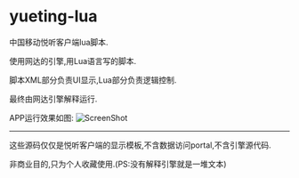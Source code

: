 yueting-lua
===========

中国移动悦听客户端lua脚本.

使用网达的引擎,用Lua语言写的脚本.

脚本XML部分负责UI显示,Lua部分负责逻辑控制.

最终由网达引擎解释运行.

APP运行效果如图:
![ScreenShot](http://img.my.csdn.net/uploads/201403/21/1395379600_8229.png)

-------------------------------------------------------------------------------

这些源码仅仅是悦听客户端的显示模板,不含数据访问portal,不含引擎源代码.

非商业目的,只为个人收藏使用.(PS:没有解释引擎就是一堆文本)

